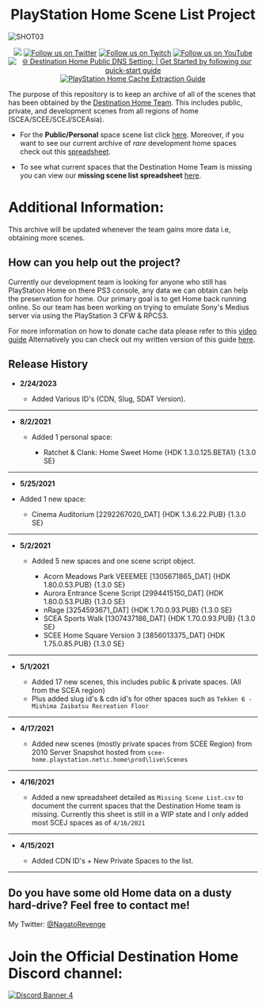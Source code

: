 # <h1 align="center">**PlayStation Home Scene List Project**</h1>

![SHOT03](https://user-images.githubusercontent.com/67494727/114953028-80fd6200-9e25-11eb-9607-54ae9d38986b.PNG)

<p align="center">
  <a href="https://discord.gg/QguSBT3"><img src="https://img.shields.io/badge/Discord-Destination%20Home-%235865F2"></a>
    <a href="https://twitter.com/DestinPsHome">
        <img src="https://img.shields.io/twitter/follow/DestinPsHome?style=social&logo=twitter"
            alt="Follow us on Twitter"></a>
       <a href="https://www.twitch.tv/playstationhome/videos">
        <img src="https://img.shields.io/badge/Follow%20us%20on-Twitch-8048fa"
            alt="Follow us on Twitch"></a>
         <a href="https://www.youtube.com/channel/UCQhwhFevEgsRqMTHof7FwPQ">
        <img src="https://img.shields.io/badge/Follow%20us%20on-YouTube-ff0000"
            alt="Follow us on YouTube"></a>
           <a href="https://github.com/DestinationHome/Destination-Home-Online/wiki">
        <img src="https://img.shields.io/badge/-%F0%9F%8C%90%20Destination%20Home%20Public%20DNS%20Setting%3A%20%7C%20Get%20Started%20by%20following%20our%20quick--start%20guide-0995d3"
            alt="🌐 Destination Home Public DNS Setting: | Get Started by following our quick-start guide"></a>
             <a href="https://nagato.gitbook.io/playstation-home-cache-extraction-guide1/">
        <img src="https://img.shields.io/badge/-PlayStation%20Home%20Cache%20Extraction%20Guide%20Home-003247"
            alt="PlayStation Home Cache Extraction Guide"></a>

The purpose of this repository is to keep an archive of all of the scenes that has been obtained by the [Destination Home Team](http://destinationho.me/). This includes public, private, and development scenes from all regions of home (SCEA/SCEE/SCEJ/SCEAsia). 

* For the **Public/Personal** space scene list click [here](https://github.com/NagatoDEV/PlayStation-Home-Scene-List-Spreadsheet/blob/main/Destination%20Home%20Archive%20Public-Private%20Scene%20List.csv). Moreover, if you want to see our current archive of *rare* development home spaces check out this [spreadsheet](https://github.com/NagatoDEV/PlayStation-Home-Scene-List-Spreadsheet/blob/main/Destination%20Home%20Archive%20Development%20Scene%20List.csv).

* To see what current spaces that the Destination Home Team is missing you can view our **missing scene list spreadsheet** [here](https://github.com/NagatoDEV/PlayStation-Home-Scene-List-Spreadsheet/blob/main/Destination%20Home%20Archive%20Public-Private%20Scene%20List.csv).

# Additional Information:

This archive will be updated whenever the team gains more data i.e, obtaining more scenes.

## How can you help out the project?

Currently our development team is looking for anyone who still has PlayStation Home on there PS3 console, any data we can obtain can help the preservation for home. Our primary goal is to get Home back running online. So our team has been working on trying to emulate Sony's Medius server via using the PlayStation 3 CFW & RPCS3.

For more information on how to donate cache data please refer to this [video guide](https://www.youtube.com/watch?v=BppPWh49ROU&feature=youtu.be) Alternatively you can check out my written version of this guide [here](https://gist.github.com/NagatoDEV/587b5a76a1789a9d91c48e87c634771b).

## Release History

* **2/24/2023**

  * Added Various ID's (CDN, Slug, SDAT Version).

---

* **8/2/2021**

     * Added 1 personal space: 
    
        * Ratchet & Clank: Home Sweet Home {HDK 1.3.0.125.BETA1} {1.3.0 SE}

---

* **5/25/2021**

 * Added 1 new space:
    
      * Cinema Auditorium [2292267020_DAT] {HDK 1.3.6.22.PUB} {1.3.0 SE}

---

* **5/2/2021**

    * Added 5 new spaces and one scene script object.
    
      * Acorn Meadows Park VEEEMEE [1305671865_DAT] {HDK 1.80.0.53.PUB} {1.3.0 SE}
      * Aurora Entrance Scene Script [2994415150_DAT] {HDK 1.80.0.53.PUB} {1.3.0 SE}
      * nRage [3254593671_DAT] {HDK 1.70.0.93.PUB} {1.3.0 SE}
      * SCEA Sports Walk [1307437186_DAT] {HDK 1.70.0.93.PUB} {1.3.0 SE}
      * SCEE Home Square Version 3 [3856013375_DAT] {HDK 1.75.0.85.PUB} {1.3.0 SE}

---

* **5/1/2021**

    * Added 17 new scenes, this includes public & private spaces. (All from the SCEA region)
    * Plus added slug id's & cdn id's for other spaces such as ```Tekken 6 - Mishima Zaibatsu Recreation Floor``` 

---

* **4/17/2021**

    * Added new scenes (mostly private spaces from SCEE Region) from 2010 Server Snapshot hosted from `scee-home.playstation.net\c.home\prod\live\Scenes` 

---

* **4/16/2021**

   * Added a new spreadsheet detailed as `Missing Scene List.csv` to document the current spaces that the Destination Home team is missing. Currently this sheet is still in a WIP state and I only added most SCEJ spaces as of `4/16/2021`

---

* **4/15/2021**

    * Added CDN ID's + New Private Spaces to the list.

---

## Do you have some old Home data on a dusty hard-drive? Feel free to contact me!

My Twitter: [@NagatoRevenge](https://twitter.com/NagatoRevenge)

# Join the Official Destination Home Discord channel: 

[![Discord Banner 4](https://discordapp.com/api/guilds/621722473695805450/widget.png?style=banner4&raw=true)](https://discord.gg/QguSBT3)
